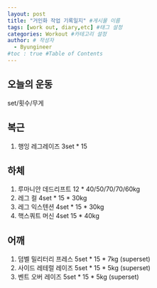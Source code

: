 ```yaml
---
layout: post
title: "거인화 작업 기록일지" #게시물 이름
tags: [work out, diary,etc] #태그 설정
categories: Workout #카테고리 설정
author: # 작성자
  - Byungineer
#toc : true #Table of Contents
---
```


## 오늘의 운동
set/횟수/무게

복근
---
1. 행잉 레그레이즈 3set * 15

하체
---
1. 루마니안 데드리프트 12 * 40/50/70/70/60kg
2. 레그 컬 4set * 15 * 30kg
3. 레그 익스텐션 4set * 15 * 30kg
4. 핵스쿼트 머신 4set 15 * 40kg


어깨
---
1. 덤벨 밀리터리 프레스 5set * 15 * 7kg (superset)
1. 사이드 레테럴 레이즈 5set * 15 * 5kg (superset)
1. 벤트 오버 레이즈 5set * 15 * 5kg  (superset)